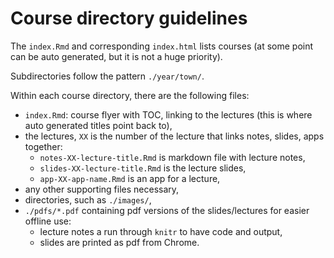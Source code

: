 # Course directory guidelines

The `index.Rmd` and corresponding `index.html` lists courses 
(at some point can be auto generated, but it is not a huge priority).

Subdirectories follow the pattern `./year/town/`.

Within each course directory, there are the following files:

* `index.Rmd`: course flyer with TOC, linking to the lectures
  (this is where auto generated titles point back to),
* the lectures, `XX` is the number of the lecture that links notes, slides, apps together:
  - `notes-XX-lecture-title.Rmd` is markdown file with lecture notes,
  - `slides-XX-lecture-title.Rmd` is the lecture slides,
  - `app-XX-app-name.Rmd` is an app for a lecture,
* any other supporting files necessary,
* directories, such as `./images/`,
* `./pdfs/*.pdf` containing pdf versions of the slides/lectures for easier offline use: 
  - lecture notes a run through `knitr` to have code and output,
  - slides are printed as pdf from Chrome.
